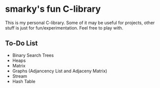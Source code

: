# smarky's fun C-library

This is my personal C-library. Some of it may be useful for projects, other stuff is just for fun/experimentation. Feel free to play with.

## To-Do List

* Binary Search Trees
* Heaps
* Matrix
* Graphs (Adjancency List and Adjaceny Matrix)
* Stream
* Hash Table

